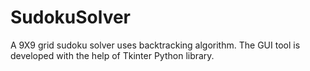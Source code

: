 # SudokuSolver
A 9X9 grid sudoku solver uses backtracking algorithm.
The GUI tool is developed with the help of Tkinter Python library.

